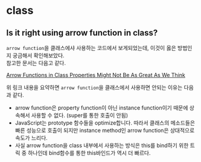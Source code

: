 # class

## Is it right using arrow function in class?

`arrow function`을 클래스에샤 사용하는 코드에서 보게되었는데, 이것이 옳은 방법인지 궁금해서 확인해보았다.  
참고한 문서는 다음고 같다. 

[Arrow Functions in Class Properties Might Not Be As Great As We Think](https://medium.com/@charpeni/arrow-functions-in-class-properties-might-not-be-as-great-as-we-think-3b3551c440b1)

위 링크 내용을 요약하면 `arrow function`을 클래스에서 사용하면 안되는 이유는 다음과 같다.

* arrow function은 property function이 아닌 instance function이기 때문에 상속해서 사용할 수 없다. (super를 통한 호출이 안됨)
* JavaScript는 prototype 함수들을 optimize합니다. 따라서 클래스의 메소드들은 빠른 성능으로 호출이 되지만 instance method인 arrow function은 상대적으로 속도가 느리다.
* 사실 arrow function을 class 내부에서 사용하는 방식은 this를 bind하기 위한 트릭 중 하나인데 bind함수를 통한 this바인드가 역시 더 빠르다. 